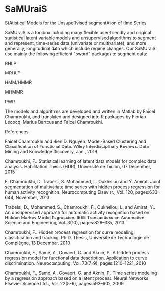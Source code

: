 # SaMUraiS
StAtistical Models for the UnsupeRvised segmentAtion of tIme Series

SaMUraiS is a toolbox including many flexible user-friendly and original statistical latent variable models and unsupervised algorithms to segment and represent, time-series data (univariate or multivariate), and more generally, longitudinal data which include regime changes.
Our SaMUraiS use mainly the following efficient "sword" packages to segment data:

RHLP 

MRHLP 

HMM/HMMR 

MHMMR 

PWR

The models and algorithms are developed and written in Matlab by Faicel Chamroukhi, and translated and designed into R packages by Florian Lecocq, Marius Bartcus and Faicel Chamroukhi.

References

Faicel Chamroukhi and Hien D. Nguyen. Model-Based Clustering and Classification of Functional Data. Wiley Interdisciplinary Reviews: Data Mining and Knowledge Discovery, Jan., 2019

Chamroukhi, F.. Statistical learning of latent data models for complex data analysis. Habilitation Thesis (HDR), Université de Toulon, 07 December, 2015 

F. Chamroukhi, D. Trabelsi, S. Mohammed, L. Oukhellou and Y. Amirat. Joint segmentation of multivariate time series with hidden process regression for human activity recognition. Neurocomputing Elsevier., Vol. 120, pages:633–644, November, 2013

Trabelsi, D., Mohammed, S., Chamroukhi, F., Oukhellou, L. and Amirat, Y.. An unsupervised approach for automatic activity recognition based on Hidden Markov Model Regression. IEEE Transactions on Automation Science and Engineering, Vol. 3(10), pages:829–335, 2013

Chamroukhi, F.. Hidden process regression for curve modeling, classification and tracking. Ph.D. Thesis, Université de Technologie de Compiègne, 13 December, 2010

Chamroukhi, F., Samé, A., Govaert, G. and Aknin, P.. A hidden process regression model for functional data description. Application to curve discrimination. Neurocomputing, Vol. 73(7-9), pages:1210–1221, 2010

Chamroukhi, F., Samé, A., Govaert, G. and Aknin, P.. Time series modeling by a regression approach based on a latent process. Neural Networks Elsevier Science Ltd.., Vol. 22(5-6), pages:593–602, 2009
